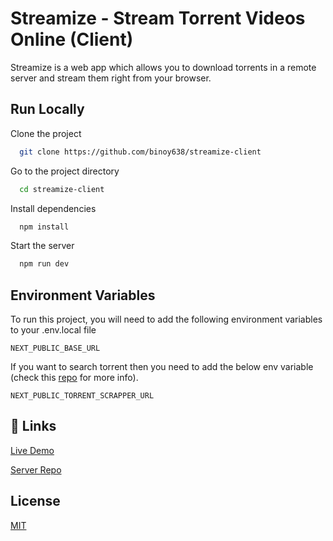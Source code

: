 
# Streamize - Stream Torrent Videos Online (Client)

Streamize is a web app which allows you to download torrents in a remote server and stream them right from your browser.

## Run Locally

Clone the project

```bash
  git clone https://github.com/binoy638/streamize-client
```

Go to the project directory

```bash
  cd streamize-client
```

Install dependencies

```bash
  npm install
```

Start the server

```bash
  npm run dev
```

## Environment Variables

To run this project, you will need to add the following environment variables to your .env.local file

`NEXT_PUBLIC_BASE_URL`

If you want to search torrent then you need to add the below env variable (check this [repo](https://github.com/binoy638/torrent-scrapper) for more info).

`NEXT_PUBLIC_TORRENT_SCRAPPER_URL`

## 🔗 Links

[Live Demo](https://streamize.backendev.com/)

[Server Repo](https://github.com/binoy638/streamize-api)

## License

[MIT](https://choosealicense.com/licenses/mit/)